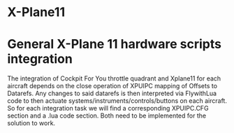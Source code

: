 # X-Plane11
General X-Plane 11 hardware scripts integration
====================================================
The integration of Cockpit For You throttle quadrant and Xplane11 for each aircraft depends on the close
operation of XPUIPC mapping of Offsets to Datarefs. Any changes to said datarefs is then interpreted via FlywithLua code
to then actuate systems/instruments/controls/buttons on each aircraft.
So for each integration task we will find a corresponding XPUIPC.CFG section and a .lua code section. Both need to be implemented for 
the solution to work.
